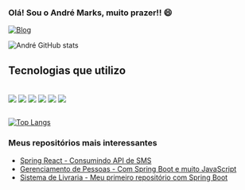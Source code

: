 ### Olá! Sou o André Marks, muito prazer!! 😄

[![Blog](https://img.shields.io/badge/LinkedIn-0077B5?style=for-the-badge&logo=linkedin&logoColor=white)](https://www.linkedin.com/in/andr%C3%A9-marks-64168323a/)

![André GitHub stats](https://github-readme-stats.vercel.app/api?username=andrem4rks&show_icons=true&theme=gruvbox)


## Tecnologias que utilizo

<div style="display: inline_block"><br/>
    <img align="center" src="https://img.shields.io/badge/Java-ED8B00?style=for-the-badge&logo=java&logoColor=white"/>
    <img align="center" src="https://img.shields.io/badge/Spring-6DB33F?style=for-the-badge&logo=spring&logoColor=white"/>
    <img align="center" src="https://img.shields.io/badge/JavaScript-F7DF1E?style=for-the-badge&logo=javascript&logoColor=black"/>
    <img align="center" src="https://img.shields.io/badge/HTML5-E34F26?style=for-the-badge&logo=html5&logoColor=white"/>
    <img align="center" src="https://img.shields.io/badge/Bootstrap-563D7C?style=for-the-badge&logo=bootstrap&logoColor=white"/>
    <img align="center" src="https://img.shields.io/badge/PostgreSQL-316192?style=for-the-badge&logo=postgresql&logoColor=white"/>
</div>

<br />

[![Top Langs](https://github-readme-stats.vercel.app/api/top-langs/?username=andrem4rks&exclude_repo=gerenciamento-pessoa,estrutura-algoritmos-ordenacao&hide=c%2B%2B,cmake,dart&layout=compact&theme=gruvbox)](https://github.com/anuraghazra/github-readme-stats)

### Meus repositórios mais interessantes
- [Spring React - Consumindo API de SMS](https://github.com/andrem4rks/spring-react)</br>
- [Gerenciamento de Pessoas - Com Spring Boot e muito JavaScript](https://github.com/andrem4rks/gerenciamento-pessoa)</br>
- [Sistema de Livraria - Meu primeiro repositório com Spring Boot](https://github.com/andrem4rks/library-system-springboot)</br>
